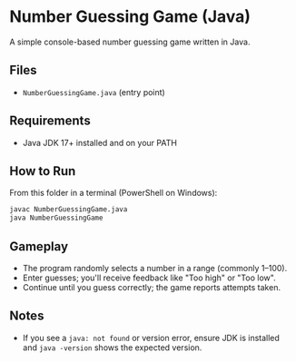 # Number Guessing Game (Java)

A simple console-based number guessing game written in Java.

## Files
- `NumberGuessingGame.java` (entry point)

## Requirements
- Java JDK 17+ installed and on your PATH

## How to Run
From this folder in a terminal (PowerShell on Windows):

```bash
javac NumberGuessingGame.java
java NumberGuessingGame
```

## Gameplay
- The program randomly selects a number in a range (commonly 1–100).
- Enter guesses; you'll receive feedback like "Too high" or "Too low".
- Continue until you guess correctly; the game reports attempts taken.

## Notes
- If you see a `java: not found` or version error, ensure JDK is installed and `java -version` shows the expected version.

